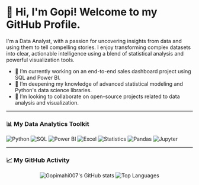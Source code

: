 # 👋 Hi, I'm Gopi! Welcome to my GitHub Profile.

I'm a Data Analyst, with a passion for uncovering insights from data and using them to tell compelling stories. I enjoy transforming complex datasets into clear, actionable intelligence using a blend of statistical analysis and powerful visualization tools.

- 🔭 I’m currently working on an end-to-end sales dashboard project using SQL and Power BI.
- 🌱 I’m deepening my knowledge of advanced statistical modeling and Python's data science libraries.
- 👯 I’m looking to collaborate on open-source projects related to data analysis and visualization.


---

### 📊 My Data Analytics Toolkit

![Python](https://img.shields.io/badge/-Python-3776AB?style=for-the-badge&logo=python&logoColor=white)
![SQL](https://img.shields.io/badge/-SQL-4479A1?style=for-the-badge&logo=postgresql&logoColor=white)
![Power BI](https://img.shields.io/badge/-Power%20BI-F2C811?style=for-the-badge&logo=powerbi&logoColor=black)
![Excel](https://img.shields.io/badge/-Excel-217346?style=for-the-badge&logo=microsoftexcel&logoColor=white)
![Statistics](https://img.shields.io/badge/-Statistics-5A6978?style=for-the-badge)
![Pandas](https://img.shields.io/badge/-Pandas-150458?style=for-the-badge&logo=pandas&logoColor=white)
![Jupyter](https://img.shields.io/badge/-Jupyter-F37626?style=for-the-badge&logo=jupyter&logoColor=white)

---

### 📈 My GitHub Activity

<p align="center">
  <img src="https://github-readme-stats.vercel.app/api?username=Gopimahi007&show_icons=true&theme=tokyonight" alt="Gopimahi007's GitHub stats" />
  <img src="https://github-readme-stats.vercel.app/api/top-langs/?username=Gopimahi007&layout=compact&theme=tokyonight" alt="Top Languages" />
</p>


